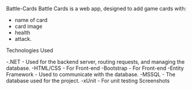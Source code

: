 Battle-Cards
Battle Cards is a web app, designed to add game cards with: 
- name of card
- card image
- health 
- attack.

Technologies Used 


-.NET - Used for the backend server, routing requests, and managing the database.
-HTML/CSS - For Front-end
-Bootstrap - For Front-end
-Entity Framework - Used to communicate with the database.
-MSSQL - The database used for the project.
-xUnit - For unit testing
Screenshots

